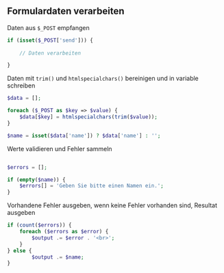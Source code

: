 ## Formulardaten verarbeiten

Daten aus `$_POST` empfangen

```php
if (isset($_POST['send'])) {
    
    // Daten verarbeiten

}

```

Daten mit `trim()` und `htmlspecialchars()` bereinigen und in variable schreiben

```php
$data = [];

foreach ($_POST as $key => $value) {
    $data[$key] = htmlspecialchars(trim($value));
}

$name = isset($data['name']) ? $data['name'] : '';

```

Werte validieren und Fehler sammeln

```php

$errors = [];

if (empty($name)) {
    $errors[] = 'Geben Sie bitte einen Namen ein.';
}

```

Vorhandene Fehler ausgeben, wenn keine Fehler vorhanden sind, Resultat ausgeben

```php
if (count($errors)) {
    foreach ($errors as $error) {
        $output .= $error . '<br>';
    }
} else {
        $output .= $name;
}
```
<!--stackedit_data:
eyJoaXN0b3J5IjpbMjAzNjM2NDA1MF19
-->